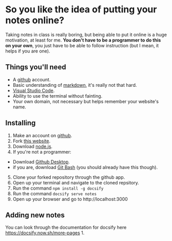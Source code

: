 # So you like the idea of putting your notes online?

Taking notes in class is really boring, but being able to put it online is a huge motivation, at least for me. **You don't have to be a programmer to do this on your own**, you just have to be able to follow instruction (but I mean, it helps if you are one).

## Things you'll need

* A [github](https://github.com) account.
* Basic understanding of [markdown](https://www.markdowntutorial.com/), it's really not that hard.
* [Visual Studio Code](https://code.visualstudio.com/).
* Ability to use the terminal without fainting.
* Your own domain, not necessary but helps remember your website's name.

## Installing

1. Make an account on [github](https://github.com).
2. Fork [this website](https://github.com/xetera/notes).
3. Download [node.js](https://nodejs.org/en/download/).
4. If you're not a programmer:
  * Download [Github Desktop](https://desktop.github.com/).
  * if you are, download [Git Bash](https://git-scm.com/downloads) (you should already have this though).
5. Clone your forked repository through the github app.
6. Open up your terminal and navigate to the cloned repsitory.
7. Run the command `npm install -g docsify`
8. Run the command `docsify serve notes`
9. Open up your browser and go to http://localhost:3000

## Adding new notes

You can look through the documentation for docsify here https://docsify.now.sh/more-pages
1. 
